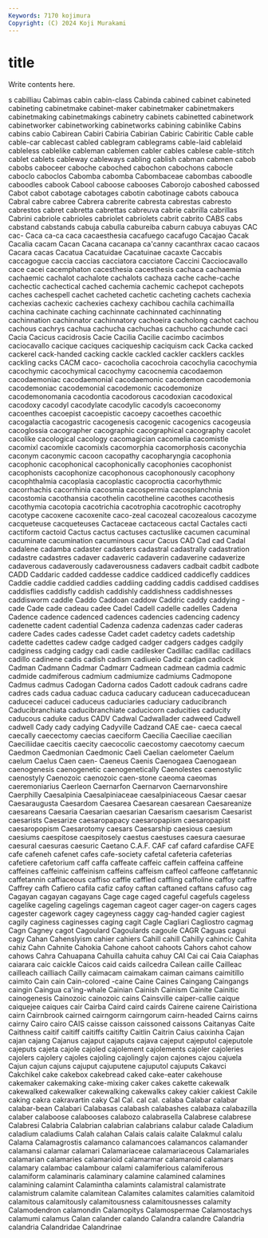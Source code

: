 ```yaml
---
Keywords: 7170 kojimura
Copyright: (C) 2024 Koji Murakami
---
```


# title

Write contents here.



s cabilliau Cabimas cabin cabin-class Cabinda
cabined cabinet cabineted cabineting cabinetmake cabinet-maker cabinetmaker cabinetmakers cabinetmaking cabinetmakings
cabinetry cabinets cabinetted cabinetwork cabinetworker cabinetworking cabinetworks cabining cabinlike Cabins
cabins cabio Cabirean Cabiri Cabiria Cabirian Cabiric Cabiritic Cable cable
cable-car cablecast cabled cablegram cablegrams cable-laid cablelaid cableless cablelike cableman
cablemen cabler cables cablese cable-stitch cablet cablets cableway cableways cabling
cablish cabman cabmen cabob cabobs caboceer caboche caboched cabochon cabochons
cabocle caboclo caboclos Cabomba cabomba Cabombaceae cabombas caboodle caboodles cabook
Cabool caboose cabooses Caborojo caboshed cabossed Cabot cabot cabotage cabotages
cabotin cabotinage cabots cabouca Cabral cabre cabree Cabrera cabrerite cabresta
cabrestas cabresto cabrestos cabret cabretta cabrettas cabreuva cabrie cabrilla cabrillas
Cabrini cabriole cabrioles cabriolet cabriolets cabrit cabrito CABS cabs cabstand
cabstands cabuja cabulla cabureiba caburn cabuya cabuyas CAC cac- Caca
ca-ca caca cacaesthesia cacafuego cacafugo Cacajao Cacak Cacalia cacam Cacan
Cacana cacanapa ca'canny cacanthrax cacao cacaos Cacara cacas Cacatua Cacatuidae
Cacatuinae cacaxte Caccabis caccagogue caccia caccias cacciatora cacciatore Caccini Cacciocavallo
cace cacei cacemphaton cacesthesia cacesthesis cachaca cachaemia cachaemic cachalot cachalote
cachalots cachaza cache cache-cache cachectic cachectical cached cachemia cachemic cachepot
cachepots caches cachespell cachet cacheted cachetic cacheting cachets cachexia cachexias
cachexic cachexies cachexy cachibou cachila cachimailla cachina cachinate caching cachinnate
cachinnated cachinnating cachinnation cachinnator cachinnatory cachoeira cacholong cachot cachou cachous
cachrys cachua cachucha cachuchas cachucho cachunde caci Cacia Cacicus cacidrosis
Cacie Cacilia Cacilie cacimbo cacimbos caciocavallo cacique caciques caciqueship caciquism
cack Cacka cacked cackerel cack-handed cacking cackle cackled cackler cacklers
cackles cackling cacks CACM caco- cacocholia cacochroia cacochylia cacochymia cacochymic
cacochymical cacochymy cacocnemia cacodaemon cacodaemoniac cacodaemonial cacodaemonic cacodemon cacodemonia cacodemoniac
cacodemonial cacodemonic cacodemonize cacodemonomania cacodontia cacodorous cacodoxian cacodoxical cacodoxy cacodyl
cacodylate cacodylic cacodyls cacoeconomy cacoenthes cacoepist cacoepistic cacoepy cacoethes cacoethic
cacogalactia cacogastric cacogenesis cacogenic cacogenics cacogeusia cacoglossia cacographer cacographic cacographical
cacography cacolet cacolike cacological cacology cacomagician cacomelia cacomistle cacomixl cacomixle
cacomixls cacomorphia cacomorphosis caconychia caconym caconymic cacoon cacopathy cacopharyngia cacophonia
cacophonic cacophonical cacophonically cacophonies cacophonist cacophonists cacophonize cacophonous cacophonously cacophony
cacophthalmia cacoplasia cacoplastic cacoproctia cacorhythmic cacorrhachis cacorrhinia cacosmia cacospermia cacosplanchnia
cacostomia cacothansia cacothelin cacotheline cacothes cacothesis cacothymia cacotopia cacotrichia cacotrophia
cacotrophic cacotrophy cacotype cacoxene cacoxenite caco-zeal cacozeal cacozealous cacozyme cacqueteuse
cacqueteuses Cactaceae cactaceous cactal Cactales cacti cactiform cactoid Cactus cactus
cactuses cactuslike cacumen cacuminal cacuminate cacumination cacuminous cacur Cacus CAD
Cad cad Cadal cadalene cadamba cadaster cadasters cadastral cadastrally cadastration
cadastre cadastres cadaver cadaveric cadaverin cadaverine cadaverize cadaverous cadaverously cadaverousness
cadavers cadbait cadbit cadbote CADD Caddaric cadded caddesse caddice caddiced
caddicefly caddices Caddie caddie caddied caddies caddiing cadding caddis caddised
caddises caddisflies caddisfly caddish caddishly caddishness caddishnesses caddisworm caddle Caddo
Caddoan caddow Caddric caddy caddying -cade Cade cade cadeau cadee
Cadel Cadell cadelle cadelles Cadena Cadence cadence cadenced cadences cadencies
cadencing cadency cadenette cadent cadential Cadenza cadenza cadenzas cader caderas
cadere Cades cades cadesse Cadet cadet cadetcy cadets cadetship cadette
cadettes cadew cadge cadged cadger cadgers cadges cadgily cadginess cadging
cadgy cadi cadie cadilesker Cadillac cadillac cadillacs cadillo cadinene cadis
cadish cadism cadiueio Cadiz cadjan cadlock Cadman Cadmann Cadmar Cadmarr
Cadmean cadmean cadmia cadmic cadmide cadmiferous cadmium cadmiumize cadmiums Cadmopone
Cadmus cadmus Cadogan Cadorna cados Cadott cadouk cadrans cadre cadres
cads cadua caduac caduca caducary caducean caducecaducean caducecei caducei caduceus
caduciaries caduciary caducibranch Caducibranchiata caducibranchiate caducicorn caducities caducity caducous caduke
cadus CADV Cadwal Cadwallader cadweed Cadwell cadwell Cady cady cadying
Cadyville Cadzand CAE cae- caeca caecal caecally caecectomy caecias caeciform
Caecilia Caeciliae caecilian Caeciliidae caecitis caecity caecocolic caecostomy caecotomy caecum
Caedmon Caedmonian Caedmonic Caeli Caelian caelometer Caelum caelum Caelus Caen
caen- Caeneus Caenis Caenogaea Caenogaean caenogenesis caenogenetic caenogenetically Caenolestes caenostylic
caenostyly Caenozoic caenozoic caen-stone caeoma caeomas caeremoniarius Caerleon Caernarfon Caernarvon
Caernarvonshire Caerphilly Caesalpinia Caesalpiniaceae caesalpiniaceous Caesar caesar Caesaraugusta Caesardom Caesarea
Caesarean caesarean Caesareanize caesareans Caesaria Caesarian caesarian Caesarism caesarism Caesarist
caesarists Caesarize caesaropapacy caesaropapism caesaropapist caesaropopism Caesarotomy caesars Caesarship caesious
caesium caesiums caespitose caespitosely caestus caestuses caesura caesurae caesural caesuras
caesuric Caetano C.A.F. CAF caf cafard cafardise CAFE cafe cafeneh
cafenet cafes cafe-society cafetal cafeteria cafeterias cafetiere cafetorium caff caffa
caffeate caffeic caffein caffeina caffeine caffeines caffeinic caffeinism caffeins caffeism
caffeol caffeone caffetannic caffetannin caffiaceous caffiso caffle caffled caffling caffoline
caffoy caffre Caffrey cafh Cafiero cafila cafiz cafoy caftan caftaned
caftans cafuso cag Cagayan cagayan cagayans Cage cage caged cageful
cagefuls cageless cagelike cageling cagelings cageman cageot cager cager-on cagers
cages cagester cagework cagey cageyness caggy cag-handed cagier cagiest cagily
caginess caginesses caging cagit Cagle Cagliari Cagliostro cagmag Cagn Cagney
cagot Cagoulard Cagoulards cagoule CAGR Caguas cagui cagy Cahan Cahenslyism
cahier cahiers Cahill cahill Cahilly cahincic Cahita cahiz Cahn Cahnite
Cahokia Cahone cahoot cahoots Cahors cahot cahow cahows Cahra Cahuapana
Cahuilla cahuita cahuy CAI Cai cai Caia Caiaphas caiarara caic
caickle Caicos caid caids cailcedra Cailean caille Cailleac cailleach cailliach
Cailly caimacam caimakam caiman caimans caimitillo caimito Cain cain Cain-colored
-caine Caine Caines Caingang Caingangs caingin Caingua ca'ing-whale Cainian Cainish
Cainism Cainite Cainitic cainogenesis Cainozoic cainozoic cains Cainsville caiper-callie caique
caiquejee caiques cair Cairba Caird caird cairds Cairene cairene Cairistiona
cairn Cairnbrook cairned cairngorm cairngorum cairn-headed Cairns cairns cairny Cairo
cairo CAIS caisse caisson caissoned caissons Caitanyas Caite Caithness caitif
caitiff caitiffs caitifty Caitlin Caitrin Caius caixinha Cajan cajan cajang
Cajanus cajaput cajaputs cajava cajeput cajeputol cajeputole cajeputs cajeta cajole
cajoled cajolement cajolements cajoler cajoleries cajolers cajolery cajoles cajoling cajolingly
cajon cajones cajou cajuela Cajun cajun cajuns cajuput cajuputene cajuputol
cajuputs Cakavci Cakchikel cake cakebox cakebread caked cake-eater cakehouse cakemaker
cakemaking cake-mixing caker cakes cakette cakewalk cakewalked cakewalker cakewalking cakewalks
cakey cakier cakiest Cakile caking cakra cakravartin caky Cal Cal.
cal cal. calaba Calabar calabar calabar-bean Calabari Calabasas calabash calabashes
calabaza calabazilla calaber calaboose calabooses calabozo calabrasella Calabrese calabrese Calabresi
Calabria Calabrian calabrian calabrians calabur calade Caladium caladium caladiums Calah
calahan Calais calais calaite Calakmul calalu Calama Calamagrostis calamanco calamancoes
calamancos calamander calamansi calamar calamari Calamariaceae calamariaceous Calamariales calamarian calamaries
calamarioid calamarmar calamaroid calamars calamary calambac calambour calami calamiferious calamiferous
calamiform calaminaris calaminary calamine calamined calamines calamining calamint Calamintha calamints
calamistral calamistrate calamistrum calamite calamitean Calamites calamites calamities calamitoid calamitous
calamitously calamitousness calamitousnesses calamity Calamodendron calamondin Calamopitys Calamospermae Calamostachys calamumi
calamus Calan calander calando Calandra calandre Calandria calandria Calandridae Calandrinae
